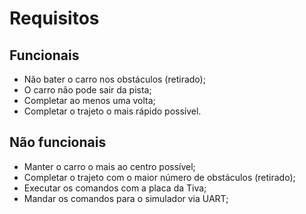 # Requisitos

## Funcionais
- Não bater o carro nos obstáculos (retirado);
- O carro não pode sair da pista;
- Completar ao menos uma volta;
- Completar o trajeto o mais rápido possível.

## Não funcionais
- Manter o carro o mais ao centro possível;
- Completar o trajeto com o maior número de obstáculos (retirado);
- Executar os comandos com a placa da Tiva;
- Mandar os comandos para o simulador via UART;